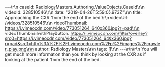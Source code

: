 ---\r\n
                caseId: RadiologyMasters.Authoring.ValueObjects.CaseId\r\n
                videoId: 328510546\r\n
                date: "2019-04-26T5:59:05.973Z"\r\n
                title: Approaching the CXR 'from the end of the bed'\r\n
                videoUrl: /videos/328510546\r\n
                videoThumbnail: https://i.vimeocdn.com/video/773051264_640x360.jpg?r=pad\r\n
                videoThumbnailwithPlayButton: https://i.vimeocdn.com/filter/overlay?src0=https://i.vimeocdn.com/video/773051264_640x360.jpg?r=pad&src1=http%3A%2F%2Ff.vimeocdn.com%2Fp%2Fimages%2Fcrawler_play.png\r\n
                author: Radiology Masters\r\n
                tags: []\r\n
                ---\r\n\r\n
                You will get much more information than you think by looking at the CXR as if looking at the patient 'from the end of the bed'.
